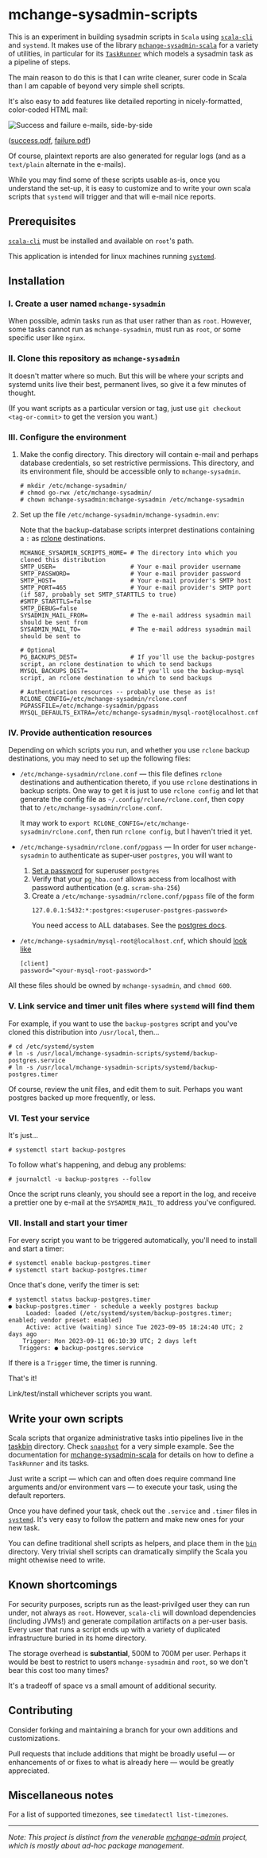 # mchange-sysadmin-scripts

This is an experiment in building sysadmin scripts in `Scala` using [`scala-cli`](https://scala-cli.virtuslab.org/) and `systemd`.
It makes use of the library [`mchange-sysadmin-scala`](https://github.com/swaldman/mchange-sysadmin-scala) for a variety of utilities,
in particular for its [`TaskRunner`](https://github.com/swaldman/mchange-sysadmin-scala/blob/main/sysadmin/src/com/mchange/sysadmin/TaskRunner.scala)
which models a sysadmin task as a pipeline of steps.

The main reason to do this is that I can write cleaner, surer code in Scala than I am capable of beyond very simple shell scripts.

It's also easy to add features like detailed reporting in nicely-formatted, color-coded HTML mail:

![Success and failure e-mails, side-by-side](doc/media/backup-postgres-side-by-side-small.png)

([success.pdf](doc/media/backup-postgres-succeeded.pdf), [failure.pdf](doc/media/backup-postgres-failed.pdf))

Of course, plaintext reports are also generated for regular logs (and as a `text/plain` alternate in the e-mails).

While you may find some of these scripts usable as-is, once you understand the set-up, it is easy to
customize and to write your own scala scripts that `systemd` will trigger and that will e-mail nice reports.

## Prerequisites

[`scala-cli`](https://scala-cli.virtuslab.org/) must be installed and available on `root`'s path.

This application is intended for linux machines running [`systemd`](https://systemd.io/).

## Installation

### I. Create a user named `mchange-sysadmin`

When possible, admin tasks run as that user rather than as `root`.
However, some tasks cannot run as `mchange-sysadmin`, must run as `root`, or some specific user like `nginx`.


### II. Clone this repository as `mchange-sysadmin`

It doesn't matter where so much. But this will be where your scripts and systemd units live their best, permanent
lives, so give it a few minutes of thought.

(If you want scripts as a particular version or tag, just use `git checkout <tag-or-commit>` to get the version you want.)

### III. Configure the environment

1. Make the config directory. This directory will contain e-mail and perhaps database credentials, so set restrictive permissions.
   This directory, and its environment file,  should be accessible only to `mchange-sysadmin`. 
   ```plaintext
   # mkdir /etc/mchange-sysadmin/
   # chmod go-rwx /etc/mchange-sysadmin/
   # chown mchange-sysadmin:mchange-sysadmin /etc/mchange-sysadmin
   ```

2. Set up the file `/etc/mchange-sysadmin/mchange-sysadmin.env`:

   Note that the backup-database scripts interpret destinations containing a `:` as [rclone](https://rclone.org/) destinations.
   
   ```plaintext
   MCHANGE_SYSADMIN_SCRIPTS_HOME= # The directory into which you cloned this distribution
   SMTP_USER=                     # Your e-mail provider username
   SMTP_PASSWORD=                 # Your e-mail provider password
   SMTP_HOST=                     # Your e-mail provider's SMTP host
   SMTP_PORT=465                  # Your e-mail provider's SMTP port (if 587, probably set SMTP_STARTTLS to true)
   #SMTP_STARTTLS=false
   SMTP_DEBUG=false
   SYSADMIN_MAIL_FROM=            # The e-mail address sysadmin mail should be sent from
   SYSADMIN_MAIL_TO=              # The e-mail address sysadmin mail should be sent to

   # Optional
   PG_BACKUPS_DEST=               # If you'll use the backup-postgres script, an rclone destination to which to send backups
   MYSQL_BACKUPS_DEST=            # If you'll use the backup-mysql script, an rclone destination to which to send backups

   # Authentication resources -- probably use these as is!
   RCLONE_CONFIG=/etc/mchange-sysadmin/rclone.conf
   PGPASSFILE=/etc/mchange-sysadmin/pgpass
   MYSQL_DEFAULTS_EXTRA=/etc/mchange-sysadmin/mysql-root@localhost.cnf
   ```

### IV. Provide authentication resources

Depending on which scripts you run, and whether you use `rclone` backup destinations, you may need to set up
the following files:

   * `/etc/mchange-sysadmin/rclone.conf` &mdash; this file defines `rclone` destinations
     and authentication thereto, if you use `rclone` destinations in backup scripts.
     One way to get it is just to use `rclone config` and let that generate the config file
     as `~/.config/rclone/rclone.conf`, then copy that to `/etc/mchange-sysadmin/rclone.conf`.

     It may work to `export RCLONE_CONFIG=/etc/mchange-sysadmin/rclone.conf`, then run `rclone config`, but I haven't
     tried it yet.
     
   * `/etc/mchange-sysadmin/rclone.conf/pgpass` &mdash; In order for user `mchange-sysadmin` to authenticate as super-user `postgres`,
     you will want to
        1. [Set a password](https://chartio.com/resources/tutorials/how-to-set-the-default-user-password-in-postgresql/) for superuser `postgres`
        2. Verify that your `pg_hba.conf` allows access from localhost with password authentication
           (e.g. `scram-sha-256`)
        3. Create a `/etc/mchange-sysadmin/rclone.conf/pgpass` file of the form
           ```
           127.0.0.1:5432:*:postgres:<superuser-postgres-password>
           ```
           You need access to ALL databases. See the [postgres docs](https://www.postgresql.org/docs/current/libpq-pgpass.html).
	   
   * `/etc/mchange-sysadmin/mysql-root@localhost.cnf`, which should [look like](https://stackoverflow.com/questions/34916074/how-to-pass-password-from-file-to-mysql-command)
      ```
      [client]
      password="<your-mysql-root-password>"
      ```

All these files should be owned by `mchange-sysadmin`, and `chmod 600`.
	   

### V. Link service and timer unit files where `systemd` will find them

For example, if you want to use the `backup-postgres` script and you've cloned this distribution into `/usr/local`, then...

```plaintext
# cd /etc/systemd/system
# ln -s /usr/local/mchange-sysadmin-scripts/systemd/backup-postgres.service
# ln -s /usr/local/mchange-sysadmin-scripts/systemd/backup-postgres.timer
```

Of course, review the unit files, and edit them to suit. Perhaps you want postgres backed up more frequently, or less.

### VI. Test your service

It's just...

```plaintext
# systemctl start backup-postgres
```

To follow what's happening, and debug any problems:

```plaintext
# journalctl -u backup-postgres --follow
```

Once the script runs cleanly, you should see a report in the log, and receive a prettier one by e-mail
at the `SYSADMIN_MAIL_TO` address you've configured.

### VII. Install and start your timer

For every script you want to be triggered automatically, you'll need to install and start a timer:

```plaintext
# systemctl enable backup-postgres.timer
# systemctl start backup-postgres.timer
```

Once that's done, verify the timer is set:

```plaintext
# systemctl status backup-postgres.timer
● backup-postgres.timer - schedule a weekly postgres backup
     Loaded: loaded (/etc/systemd/system/backup-postgres.timer; enabled; vendor preset: enabled)
     Active: active (waiting) since Tue 2023-09-05 18:24:40 UTC; 2 days ago
    Trigger: Mon 2023-09-11 06:10:39 UTC; 2 days left
   Triggers: ● backup-postgres.service
```

If there is a `Trigger` time, the timer is running.

That's it!

Link/test/install whichever scripts you want.

## Write your own scripts

Scala scripts that organize administrative tasks intio pipelines live in the [taskbin](taskbin) directory.
Check [`snapshot`](taskbin/snapshot) for a very simple example.
See the documentation for [mchange-sysadmin-scala](https://github.com/swaldman/mchange-sysadmin-scala) for details on
how to define a `TaskRunner` and its tasks.

Just write a script &mdash; which can and often does require command line arguments and/or environment vars &mdash;
to execute your task, using the default reporters.

Once you have defined your task, check out the `.service` and `.timer` files in [`systemd`](systemd).
It's very easy to follow the pattern and make new ones for your new task.

You can define traditional shell scripts as helpers, and place them in the [`bin`](bin) directory.
Very trivial shell scripts can dramatically simplify the Scala you might othewise need to write.

## Known shortcomings

For security purposes, scripts run as the least-privilged user they can
run under, not always as `root`. However, `scala-cli` will download dependencies
(including JVMs!) and generate compilation artifacts on a per-user basis.
Every user that runs a script ends up with a variety of duplicated infrastructure
buried in its home directory.

The storage overhead is **substantial**, 500M to 700M per user. Perhaps it would
be best to restrict to users `mchange-sysadmin` and `root`, so we don't bear
this cost too many times?

It's a tradeoff of space vs a small amount of additional security.

## Contributing

Consider forking and maintaining a branch for your own additions and customizations.

Pull requests that include additions that might be broadly useful &mdash; or enhancements of or fixes to what is already here &mdash;
would be greatly appreciated.

## Miscellaneous notes

For a list of supported timezones, see `timedatectl list-timezones`.

---

_Note: This project is distinct from the venerable [mchange-admin](https://github.com/swaldman/mchange-admin) project, which is mostly
about ad-hoc package management._




